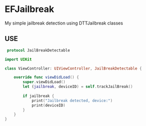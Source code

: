 # EFJailbreak
My simple jailbreak detection using DTTJailbreak classes

## USE

```swift
 protocol JailBreakDetectable
```

```swift
import UIKit

class ViewController: UIViewController, JailBreakDetectable {

    override func viewDidLoad() {
        super.viewDidLoad()
        let (jailbreak, deviceID) = self.trackJailBreak()
        
        if jailbreak {
            print("Jailbreak detected, device:")
            print(deviceID)
        }
    }
}
```

